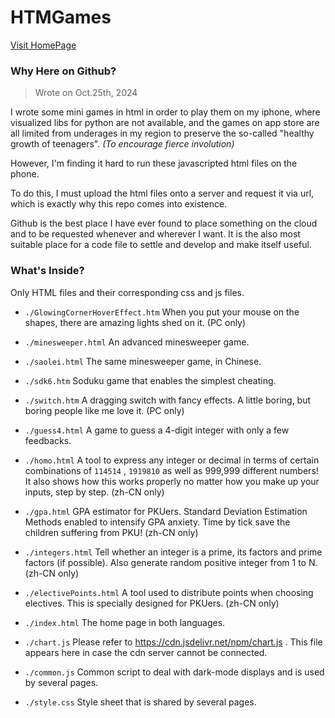 # HTMGames

[Visit HomePage](https://joat917.github.io/HTMGames/index.html)

### Why Here on Github?

> Wrote on Oct.25th, 2024

I wrote some mini games in html in order to play them on my iphone, 
where visualized libs for python are not available, 
and the games on app store are all limited from underages in my region
to preserve the so-called "healthy growth of teenagers". *(To encourage fierce involution)*

However, I'm finding it hard to run these javascripted html files on the phone.

To do this, I must upload the html files onto a server and request it via url, 
which is exactly why this repo comes into existence.

Github is the best place I have ever found to place something on the cloud 
and to be requested whenever and wherever I want. 
It is the also most suitable place for a code file to settle and develop and make itself useful. 

### What's Inside?

Only HTML files and their corresponding css and js files. 

- `./GlowingCornerHoverEffect.htm` When you put your mouse on the shapes, there are amazing lights shed on it. (PC only)
- `./minesweeper.html` An advanced minesweeper game. 
- `./saolei.html` The same minesweeper game, in Chinese. 
- `./sdk6.htm` Soduku game that enables the simplest cheating. 
- `./switch.htm` A dragging switch with fancy effects. A little boring, but boring people like me love it. (PC only)
- `./guess4.html` A game to guess a 4-digit integer with only a few feedbacks. 
- `./homo.html` A tool to express any integer or decimal in terms of certain combinations of `114514` , `1919810` as well as 999,999 different numbers! It also shows how this works properly no matter how you make up your inputs, step by step. (zh-CN only)
- `./gpa.html` GPA estimator for PKUers. Standard Deviation Estimation Methods enabled to intensify GPA anxiety. Time by tick save the children suffering from PKU! (zh-CN only)
- `./integers.html` Tell whether an integer is a prime, its factors and prime factors (if possible). Also generate random positive integer from 1 to N. (zh-CN only)
- `./electivePoints.html` A tool used to distribute points when choosing electives. This is specially designed for PKUers. (zh-CN only)
- `./index.html` The home page in both languages. 

- `./chart.js` Please refer to https://cdn.jsdelivr.net/npm/chart.js . This file appears here in case the cdn server cannot be connected. 
- `./common.js` Common script to deal with dark-mode displays and is used by several pages. 
- `./style.css` Style sheet that is shared by several pages. 
